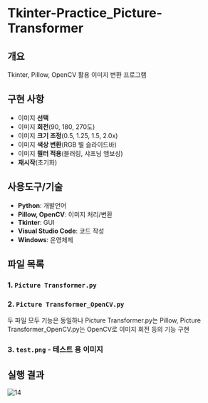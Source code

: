 # Tkinter-Practice_Picture-Transformer

## 개요

Tkinter, Pillow, OpenCV 활용 이미지 변환 프로그램 

## 구현 사항
- 이미지 **선택**
- 이미지 **회전**(90, 180, 270도)
- 이미지 **크기 조정**(0.5, 1.25, 1.5, 2.0x)
- 이미지 **색상 변환**(RGB 별 슬라이드바)
- 이미지 **필터 적용**(블러링, 샤프닝 앰보싱)
- **재시작**(초기화)

## 사용도구/기술 

- **Python**: 개발언어
- **Pillow, OpenCV**: 이미지 처리/변환
- **Tkinter**: GUI
- **Visual Studio Code**: 코드 작성
- **Windows**: 운영체제

## 파일 목록

### 1. `Picture Transformer.py`

### 2. `Picture Transformer_OpenCV.py`

두 파일 모두 기능은 동일하나 Picture Transformer.py는 Pillow, Picture Transformer_OpenCV.py는 OpenCV로 이미지 회전 등의 기능 구현

### 3. `test.png` - 테스트 용 이미지

## 실행 결과
![14](https://github.com/user-attachments/assets/34221142-f152-4ca7-a52b-952675e72592)

